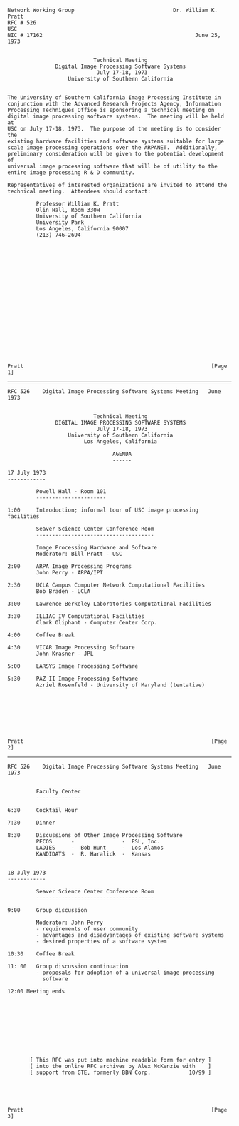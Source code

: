     Network Working Group                               Dr. William K. Pratt
    RFC # 526                                                            USC
    NIC # 17162                                                June 25, 1973


                               Technical Meeting
                   Digital Image Processing Software Systems
                                July 17-18, 1973
                       University of Southern California


    The University of Southern California Image Processing Institute in
    conjunction with the Advanced Research Projects Agency, Information
    Processing Techniques Office is sponsoring a technical meeting on
    digital image processing software systems.  The meeting will be held at
    USC on July 17-18, 1973.  The purpose of the meeting is to consider the
    existing hardware facilities and software systems suitable for large
    scale image processing operations over the ARPANET.  Additionally,
    preliminary consideration will be given to the potential development of
    universal image processing software that will be of utility to the
    entire image processing R & D community.

    Representatives of interested organizations are invited to attend the
    technical meeting.  Attendees should contact:

             Professor William K. Pratt
             Olin Hall, Room 330H
             University of Southern California
             University Park
             Los Angeles, California 90007
             (213) 746-2694




















    Pratt                                                           [Page 1]

------------------------------------------------------------------------

``` newpage
RFC 526    Digital Image Processing Software Systems Meeting   June 1973


                           Technical Meeting
               DIGITAL IMAGE PROCESSING SOFTWARE SYSTEMS
                            July 17-18, 1973
                   University of Southern California
                        Los Angeles, California

                                 AGENDA
                                 ------

17 July 1973
------------

         Powell Hall - Room 101
         ----------------------

1:00     Introduction; informal tour of USC image processing facilities

         Seaver Science Center Conference Room
         -------------------------------------

         Image Processing Hardware and Software
         Moderator: Bill Pratt - USC

2:00     ARPA Image Processing Programs
         John Perry - ARPA/IPT

2:30     UCLA Campus Computer Network Computational Facilities
         Bob Braden - UCLA

3:00     Lawrence Berkeley Laboratories Computational Facilities

3:30     ILLIAC IV Computational Facilities
         Clark Oliphant - Computer Center Corp.

4:00     Coffee Break

4:30     VICAR Image Processing Software
         John Krasner - JPL

5:00     LARSYS Image Processing Software

5:30     PAZ II Image Processing Software
         Azriel Rosenfeld - University of Maryland (tentative)








Pratt                                                           [Page 2]
```

------------------------------------------------------------------------

``` newpage
RFC 526    Digital Image Processing Software Systems Meeting   June 1973


         Faculty Center
         --------------

6:30     Cocktail Hour

7:30     Dinner

8:30     Discussions of Other Image Processing Software
         PECOS      -               -  ESL, Inc.
         LADIES     -  Bob Hunt     -  Los Alamos
         KANDIDATS  -  R. Haralick  -  Kansas


18 July 1973
------------

         Seaver Science Center Conference Room
         -------------------------------------

9:00     Group discussion

         Moderator: John Perry
         - requirements of user community
         - advantages and disadvantages of existing software systems
         - desired properties of a software system

10:30    Coffee Break

11: 00   Group discussion continuation
         - proposals for adoption of a universal image processing
           software

12:00 Meeting ends










       [ This RFC was put into machine readable form for entry ]
       [ into the online RFC archives by Alex McKenzie with    ]
       [ support from GTE, formerly BBN Corp.            10/99 ]





Pratt                                                           [Page 3]
```
